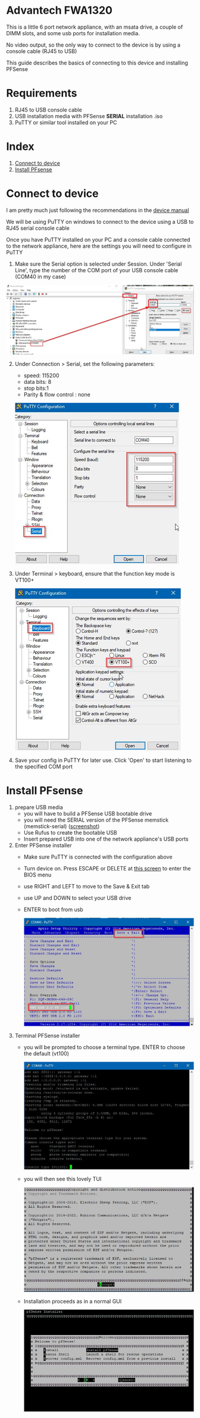 # Advantech FWA1320

This is a little 6 port network appliance, with an msata drive, a couple of DIMM slots, and some usb ports for installation media. 

No video output, so the only way to connect to the device is by using a console cable (RJ45 to USB)

This guide describes the basics of connecting to this device and installing PFSense 

# Requirements
1. RJ45 to USB console cable
2. USB installation media with PFSense **SERIAL** installation .iso
1. PuTTY or similar tool installed on your PC

# Index
1. [Connect to device](#connect-to-device)
2. [Install PFsense](#install-pfsense)

# Connect to device
I am pretty much just following the recommendations in the [device manual](https://advdownload.advantech.com/productfile/Downloadfile4/1-1TBDP2H/FWA-1320_User_Manual_Ed.2-D1.pdf)  

We will be using PuTTY on windows to connect to the device using a USB to RJ45 serial console cable

Once you have PuTTY installed on your PC and a console cable connected to the network appliance, here are the settings you will need to configure in PuTTY
1. Make sure the Serial option is selected under Session. Under 'Serial Line', type the number of the COM port of your USB console cable (COM40 in my case)

![](https://github.com/mynah22/Homelab-Guides/raw/main/screenshots/fwa0.jpg)

2. Under Connection > Serial, set the following parameters:
    - speed: 115200
    - data bits: 8
    - stop bits:1
    - Parity & flow control : none

    ![](https://github.com/mynah22/Homelab-Guides/raw/main/screenshots/fwa1.jpg)

3. Under Terminal > keyboard, ensure that the function key mode is VT100+

    ![](https://github.com/mynah22/Homelab-Guides/raw/main/screenshots/fwa2.jpg)
4. Save your config in PuTTY for later use. Click 'Open' to start listening to the specified COM port

# Install PFsense
1. prepare USB media
    - you will have to build a PFSense USB bootable drive
    - you will need the SERIAL version of the PFSense memstick (memstick-serial) ([screenshot](https://github.com/mynah22/Homelab-Guides/raw/main/screenshots/fwa4.jpg))
    - Use Rufus to create the bootable USB
    - Insert prepared USB into one of the network appliance's USB ports
2. Enter PFSense installer
    - Make sure PuTTY is connected with the configuration above
    - Turn device on. Press ESCAPE or DELETE at [this screen](https://github.com/mynah22/Homelab-Guides/raw/main/screenshots/fwa3.jpg) to enter the BIOS menu
    - use RIGHT and LEFT to move to the Save & Exit tab
    - use UP and DOWN to select your USB drive
    - ENTER to boot from usb

        ![screenshot](https://github.com/mynah22/Homelab-Guides/raw/main/screenshots/fwa5.jpg)
3. Terminal PFSense installer
    - you will be prompted to choose a terminal type. ENTER to choose the default (vt100)

        ![](https://github.com/mynah22/Homelab-Guides/raw/main/screenshots/fwa6.jpg)

    - you will then see this lovely TUI 

        ![](https://github.com/mynah22/Homelab-Guides/raw/main/screenshots/fwa7.jpg)
    
    - Installation proceeds as in a normal GUI

        ![](https://github.com/mynah22/Homelab-Guides/raw/main/screenshots/fwa8.jpg)
